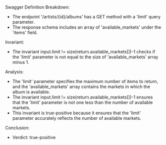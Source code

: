 Swagger Definition Breakdown:
- The endpoint '/artists/{id}/albums' has a GET method with a 'limit' query parameter.
- The response schema includes an array of 'available_markets' under the 'items' field.

Invariant:
- The invariant input.limit != size(return.available_markets[])-1 checks if the 'limit' parameter is not equal to the size of 'available_markets' array minus 1.

Analysis:
- The 'limit' parameter specifies the maximum number of items to return, and the 'available_markets' array contains the markets in which the album is available.
- The invariant input.limit != size(return.available_markets[])-1 ensures that the 'limit' parameter is not one less than the number of available markets.
- This invariant is true-positive because it ensures that the 'limit' parameter accurately reflects the number of available markets.

Conclusion:
- Verdict: true-positive
